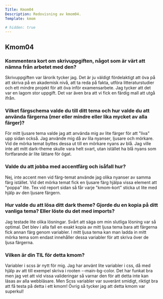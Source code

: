 ```yaml
---
Title: Kmom04
Description: Redovisning av kmom04.
Template: kmom

# hidden: true
---
```


<section>
    <h2>Kmom04</h2>
    <h3>Kommentera kort om skrivuppgiften, något som är värt att nämna från arbetet med den?</h3>
    <p>
        Skrivuppgiften var lärorik tycker jag. Det är ju väldigt fördelaktigt att öva på att skriva på en akademisk nivå, att ta reda på fakta, utföra litteraturstudier och ett mindre projekt för att öva inför examensarbete. Jag tycker att det var en lagom stor uppgift. Det var även bra att vi fick en färdig mall att utgå ifrån. 
    </p>
    <h3>Vilket färgschema valde du till ditt tema och hur valde du att använda färgerna (mer eller mindre eller lika mycket av alla färger)?</h3>
    <p>
       För mitt ljusare tema valde jag att använda mig av lite färger för att "liva" upp sidan också. Jag använde mig då av lila nyanser, ljusare och mörkare. Vid de mörka temat byttes dessa ut till en mörkare nyans av blå. Jag ville inte att mitt dark-theme skulle vara helt svart, utan istället ha blå nyans som fortfarande är lite lättare för ögat.
    </p>
    <h3>Valde du att jobba med accentfärg och isåfall hur?</h3>
    <p>
       Nej, inte accent men vid färg-temat använde jag olika nyanser av samma färg istället. Vid det mörka temat fick en ljusare färg hjälpa vissa element att "poppa" lite. Tex vid 
       report sidan så får varje "kmom-kort" sticka ut lite med hjälp av den ljusare färgern.
    </p>
    <h3>Hur valde du att lösa ditt dark theme? Gjorde du en kopia på ditt vanliga tema? Eller löste du det med imports?</h3>
    <p>
       Jag testade lite olika lösningar. Svårt att säga om min slutliga lösning var så optimal. Det blev i alla fall en exakt kopia av mitt ljusa tema bara att färgerna fick annan färg genom variabler. I mitt ljusa tema kan man ladda in mitt mörka tema som endast innehåller dessa variabler för att skriva över de ljusa färgerna.
    </p>
    <h3>Vilken är din TIL för detta kmom?</h3>
    <p>
       Variabler i scss är nytt för mig. Jag har använt lite variabler i css, då med hjälp av att till exempel skriva i rooten --main-bg-color. Det har funkat bra men jag vet att vid vissa valideringar så varnar den för att detta inte kan läsas av alla webbläsare. Men Scss variabler var suveränt smidigt, riktigt bra att få testa på detta i ett kmom! Övrig så tycker jag att detta kmom var superkul!
    </p>
    
</section>

